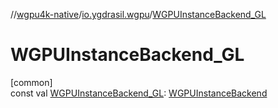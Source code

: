 //[wgpu4k-native](../../index.md)/[io.ygdrasil.wgpu](index.md)/[WGPUInstanceBackend_GL](-w-g-p-u-instance-backend_-g-l.md)

# WGPUInstanceBackend_GL

[common]\
const val [WGPUInstanceBackend_GL](-w-g-p-u-instance-backend_-g-l.md): [WGPUInstanceBackend](-w-g-p-u-instance-backend/index.md)